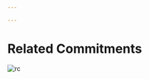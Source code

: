 ```yaml
---

---
```

# Related Commitments

![rc](https://attachments.cbd.int/action-agenda-components/related-comitments.png)


